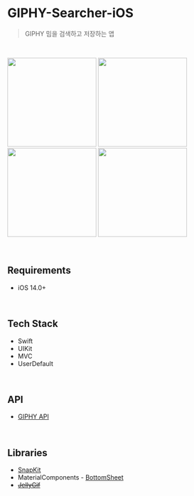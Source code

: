 # GIPHY-Searcher-iOS
> GIPHY 밈을 검색하고 저장하는 앱

</br>   
<p float="left">
  <img src="https://github.com/aldalddl/GIPHY-Searcher-iOS/assets/47246760/921b308f-1254-4c57-a11f-60321510c8aa" width="200" />
  <img src="https://github.com/aldalddl/GIPHY-Searcher-iOS/assets/47246760/bfcb1498-2948-4b01-8d9e-87174f436ed3" width="200" /> 
  <img src="https://github.com/aldalddl/GIPHY-Searcher-iOS/assets/47246760/0b4b5dc9-dbe1-4102-b526-f2df14395703" width="200" />
  <img src="https://github.com/aldalddl/GIPHY-Searcher-iOS/assets/47246760/a968d583-84bf-4883-94bc-52f095ed86cd" width="200" />
</p>
</br>    

## Requirements
* iOS 14.0+     

</br>   

## Tech Stack
* Swift
* UIKit
* MVC
* UserDefault

</br>   

## API
* [GIPHY API](https://developers.giphy.com/docs/api/)

</br>   

## Libraries
* [SnapKit](https://github.com/SnapKit/SnapKit)
* MaterialComponents - [BottomSheet](https://github.com/material-components/material-components-ios/tree/develop)
* ~~[JellyGif](https://github.com/TaLinh/JellyGif)~~
